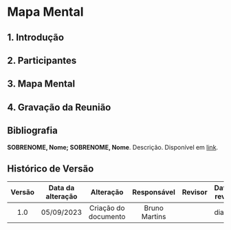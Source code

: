 # Mapa Mental

## 1. Introdução

## 2. Participantes

## 3. Mapa Mental

<!-- ### 3.1. Subtópico 1 -->
<!-- ### 3.1. Subtópico 2 -->

## 4. Gravação da Reunião
<!-- Youtube iframe -->

## Bibliografia
**SOBRENOME, Nome; SOBRENOME, Nome**. Descrição. Disponível em [link](link). 

## Histórico de Versão

|  Versão  | Data da alteração | Alteração | Responsável | Revisor | Data de revisão |
| :---: | :---: | :---: | :---: | :---: | :---: |
| 1.0 | 05/09/2023 | Criação do documento | Bruno Martins |  | dia/mes |
